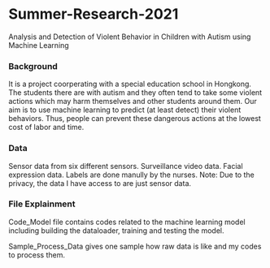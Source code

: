 # Summer-Research-2021
Analysis and Detection of Violent Behavior in Children with Autism using Machine Learning


### Background
It is a project coorperating with a special education school in Hongkong. The students there are with autism and they often tend to take some violent actions which may harm themselves and other students around them. Our aim is to use machine learning to predict (at least detect) their violent behaviors. Thus, people can prevent these dangerous actions at the lowest cost of labor and time. 


### Data 
Sensor data from six different sensors. Surveillance video data. Facial expression data. Labels are done manully by the nurses. 
Note: Due to the privacy, the data I have access to are just sensor data. 


### File Explainment
Code_Model file contains codes related to the machine learning model including building the dataloader, training and testing the model.

Sample_Process_Data gives one sample how raw data is like and my codes to process them.




